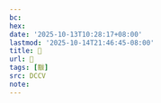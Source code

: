 ```yaml
---
bc:
hex:
date: '2025-10-13T10:28:17+08:00'
lastmod: '2025-10-14T21:46:45-08:00'
title: 􃻽
url: 􃻽
tags: [黻]
src: DCCV
note:
---
```

